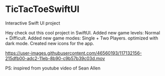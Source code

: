# TicTacToeSwiftUI
Interactive Swift UI project

Hey check out this cool project in SwiftUI.
Added new game levels: Normal + Difficult.
Added new game modes: Single + Two Players.
optimized with dark mode.
Created new icons for the app.



https://user-images.githubusercontent.com/46560193/117132156-215dfb00-adc2-11eb-8b90-c9b57b39c03d.mov


PS: inspired from youtube video of Sean Allen


